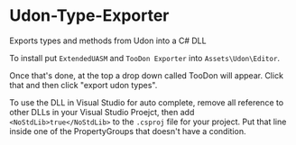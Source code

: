 # Udon-Type-Exporter
Exports types and methods from Udon into a C# DLL

To install put `ExtendedUASM` and `TooDon Exporter` into `Assets\Udon\Editor`.

Once that's done, at the top a drop down called TooDon will appear. Click that and then click "export udon types". 

To use the DLL in Visual Studio for auto complete, remove all reference to other DLLs in your Visual Studio Proejct, then add `<NoStdLib>true</NoStdLib>` to the `.csproj` file for your project. Put that line inside one of the PropertyGroups that doesn't have a condition.